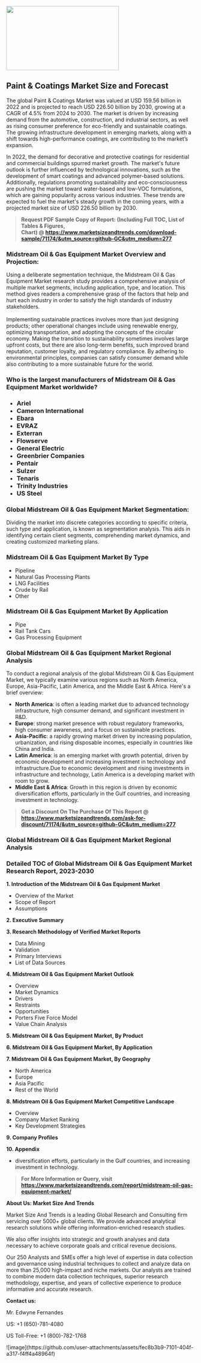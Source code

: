 <p><img class="alignnone size-medium wp-image-20088" src="https://ffe5etoiles.com/wp-content/uploads/2024/12/MST1-300x171.png" alt="" width="300" height="171" /></p><h2>Paint & Coatings Market Size and Forecast</h2><p>The global Paint & Coatings Market was valued at USD 159.56 billion in 2022 and is projected to reach USD 226.50 billion by 2030, growing at a CAGR of 4.5% from 2024 to 2030. The market is driven by increasing demand from the automotive, construction, and industrial sectors, as well as rising consumer preference for eco-friendly and sustainable coatings. The growing infrastructure development in emerging markets, along with a shift towards high-performance coatings, are contributing to the market’s expansion.</p><p>In 2022, the demand for decorative and protective coatings for residential and commercial buildings spurred market growth. The market's future outlook is further influenced by technological innovations, such as the development of smart coatings and advanced polymer-based solutions. Additionally, regulations promoting sustainability and eco-consciousness are pushing the market toward water-based and low-VOC formulations, which are gaining popularity across various industries. These trends are expected to fuel the market's steady growth in the coming years, with a projected market size of USD 226.50 billion by 2030.</p></p><blockquote id="" class=""><strong>Request PDF Sample Copy of Report: (Including Full TOC, List of Tables &amp; Figures, Chart)&nbsp;@&nbsp;<strong><a href="https://www.marketsizeandtrends.com/download-sample/71174/&utm_source=github-GC&utm_medium=277" target="_blank">https://www.marketsizeandtrends.com/download-sample/71174/&utm_source=github-GC&utm_medium=277</a></strong></strong></blockquote><h3 id="" class="">Midstream Oil & Gas Equipment Market&nbsp;Overview and Projection:</h3><p id="" class="">Using a deliberate segmentation technique, the Midstream Oil & Gas Equipment Market research study provides a comprehensive analysis of multiple market segments, including application, type, and location. This method gives readers a comprehensive grasp of the factors that help and hurt each industry in order to satisfy the high standards of industry stakeholders. <br /> <br />Implementing sustainable practices involves more than just designing products; other operational changes include using renewable energy, optimizing transportation, and adopting the concepts of the circular economy. Making the transition to sustainability sometimes involves large upfront costs, but there are also long-term benefits, such improved brand reputation, customer loyalty, and regulatory compliance. By adhering to environmental principles, companies can satisfy consumer demand while also contributing to a more sustainable future for the world.</p><h3 id="" class="">Who is the largest manufacturers of&nbsp;Midstream Oil & Gas Equipment Market worldwide?</h3><h3 class=""><p><ul><li>Ariel </li><li> Cameron International </li><li> Ebara </li><li> EVRAZ </li><li> Exterran </li><li> Flowserve </li><li> General Electric </li><li> Greenbrier Companies </li><li> Pentair </li><li> Sulzer </li><li> Tenaris </li><li> Trinity Industries </li><li> US Steel</li></ul></p></h3><h3 id="" class="">Global&nbsp;Midstream Oil & Gas Equipment Market Segmentation:</h3><p id="" class="">Dividing the market into discrete categories according to specific criteria, such type and application, is known as segmentation analysis. This aids in identifying certain client segments, comprehending market dynamics, and creating customized marketing plans.</p><h3 id="" class="">Midstream Oil & Gas Equipment Market&nbsp;By Type</h3><p><p><ul><li>Pipeline </li><li> Natural Gas Processing Plants </li><li> LNG Facilities </li><li> Crude by Rail </li><li> Other</p></li></ul></p></p><h3 id="" class="">Midstream Oil & Gas Equipment Market&nbsp;By Application</h3><p class=""><p><ul><li>Pipe </li><li> Rail Tank Cars </li><li> Gas Processing Equipment</li></ul></p></p><h3 id="" class="">Global Midstream Oil & Gas Equipment Market Regional Analysis</h3><p id="" class="">To conduct a regional analysis of the global Midstream Oil & Gas Equipment Market, we typically examine various regions such as North America, Europe, Asia-Pacific, Latin America, and the Middle East &amp; Africa. Here's a brief overview:</p><ul><li><strong>North America</strong>: is often a leading market due to advanced technology infrastructure, high consumer demand, and significant investment in R&amp;D.</li><li><strong>Europe</strong>: strong market presence with robust regulatory frameworks, high consumer awareness, and a focus on sustainable practices.</li><li><strong>Asia-Pacific</strong>: a rapidly growing market driven by increasing population, urbanization, and rising disposable incomes, especially in countries like China and India.</li><li><strong>Latin America</strong>: is an emerging market with growth potential, driven by economic development and increasing investment in technology and infrastructure.Due to economic development and rising investments in infrastructure and technology, Latin America is a developing market with room to grow.</li><li><strong>Middle East &amp; Africa</strong>: Growth in this region is driven by economic diversification efforts, particularly in the Gulf countries, and increasing investment in technology.</li></ul><blockquote id="" class=""><strong>Get a Discount On The Purchase Of This Report @ <strong><a href="https://www.marketsizeandtrends.com/ask-for-discount/71174/&utm_source=github-GC&utm_medium=277" target="_blank">https://www.marketsizeandtrends.com/ask-for-discount/71174/&utm_source=github-GC&utm_medium=277</a></strong></strong></blockquote><h3 id="" class="">Global Midstream Oil & Gas Equipment Market Regional Analysis</h3><h3 id="" class="">Detailed TOC of Global Midstream Oil & Gas Equipment Market Research Report, 2023-2030</h3><p id="" class=""><strong>1. Introduction of the Midstream Oil & Gas Equipment Market</strong></p><ul><li>Overview of the Market</li><li>Scope of Report</li><li>Assumptions</li></ul><p id="" class=""><strong>2. Executive Summary</strong></p><p id="" class=""><strong>3. Research Methodology of Verified Market Reports</strong></p><ul><li>Data Mining</li><li>Validation</li><li>Primary Interviews</li><li>List of Data Sources</li></ul><p id="" class=""><strong>4. Midstream Oil & Gas Equipment Market Outlook</strong></p><ul><li>Overview</li><li>Market Dynamics</li><li>Drivers</li><li>Restraints</li><li>Opportunities</li><li>Porters Five Force Model</li><li>Value Chain Analysis</li></ul><p id="" class=""><strong>5. Midstream Oil & Gas Equipment Market, By Product</strong></p><p id="" class=""><strong>6. Midstream Oil & Gas Equipment Market, By Application</strong></p><p id="" class=""><strong>7. Midstream Oil & Gas Equipment Market, By Geography</strong></p><ul><li>North America</li><li>Europe</li><li>Asia Pacific</li><li>Rest of the World</li></ul><p id="" class=""><strong>8. Midstream Oil & Gas Equipment Market Competitive Landscape</strong></p><ul><li>Overview</li><li>Company Market Ranking</li><li>Key Development Strategies</li></ul><p id="" class=""><strong>9. Company Profiles</strong></p><p id="" class=""><strong>10. Appendix</strong></p><ul><li>diversification efforts, particularly in the Gulf countries, and increasing investment in technology.</li></ul><blockquote id="" class=""><strong>For More Information or Query, visit <strong><strong><a href="https://www.marketsizeandtrends.com/report/midstream-oil-gas-equipment-market/" target="_blank">https://www.marketsizeandtrends.com/report/midstream-oil-gas-equipment-market/</a></strong></strong></strong></blockquote><p id="" class=""><strong>About Us: Market Size And Trends</strong></p><p id="" class="">Market Size And Trends is a leading Global Research and Consulting firm servicing over 5000+ global clients. We provide advanced analytical research solutions while offering information-enriched research studies.</p><p id="" class="">We also offer insights into strategic and growth analyses and data necessary to achieve corporate goals and critical revenue decisions.</p><p id="" class="">Our 250 Analysts and SMEs offer a high level of expertise in data collection and governance using industrial techniques to collect and analyze data on more than 25,000 high-impact and niche markets. Our analysts are trained to combine modern data collection techniques, superior research methodology, expertise, and years of collective experience to produce informative and accurate research.</p><p id="" class=""><strong>Contact us:</strong></p><p id="" class="">Mr. Edwyne Fernandes</p><p id="" class="">US: +1 (650)-781-4080</p><p id="" class="">US Toll-Free: +1 (800)-782-1768</p>
![image](https://github.com/user-attachments/assets/fec8b3b9-7101-404f-a317-f4ff4a48964f)
